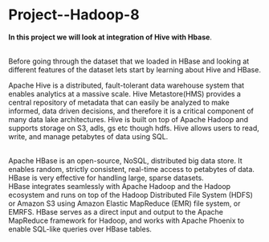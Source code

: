 # Project--Hadoop-8

**In this project we will look at integration of Hive with Hbase**.<br></br>

Before going through the dataset that we loaded in HBase and looking at different features of the dataset lets start by learning about Hive and HBase.<br>

Apache Hive is a distributed, fault-tolerant data warehouse system that enables analytics at a massive scale. Hive Metastore(HMS) provides a central repository of metadata that can easily be analyzed to make informed, data driven decisions, and therefore it is a critical component of many data lake architectures. Hive is built on top of Apache Hadoop and supports storage on S3, adls, gs etc though hdfs. Hive allows users to read, write, and manage petabytes of data using SQL.<br></br>

  Apache HBase is an open-source, NoSQL, distributed big data store. It enables random, strictly consistent, real-time access to petabytes of data. HBase is very effective for handling large, sparse datasets.<br>
  HBase integrates seamlessly with Apache Hadoop and the Hadoop ecosystem and runs on top of the Hadoop Distributed File System (HDFS) or Amazon S3 using Amazon Elastic MapReduce (EMR) file system, or EMRFS. HBase serves as a direct input and output to the Apache MapReduce framework for Hadoop, and works with Apache Phoenix to enable SQL-like queries over HBase tables.<br></br>

